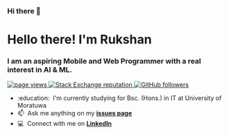 ### Hi there 👋

<!--
**RukshanJS/RukshanJS** is a ✨ _special_ ✨ repository because its `README.md` (this file) appears on your GitHub profile.

Here are some ideas to get you started:

- 🔭 I’m currently working on ...
- 🌱 I’m currently learning ...
- 👯 I’m looking to collaborate on ...
- 🤔 I’m looking for help with ...
- 💬 Ask me about ...
- 📫 How to reach me: ...
- 😄 Pronouns: ...
- ⚡ Fun fact: ...
-->
<h1 align="left" id="rukshanjs-title">Hello there! I'm Rukshan</h1>
<h3 align="left">I am an aspiring Mobile and Web Programmer with a real interest in AI & ML.</h3>

<p align="left">
  <a href="https://github.com/RukshanJS/RukshanJS">
    <img src="https://komarev.com/ghpvc/?username=macropower" alt="page views" />
  </a>
 
  <a href="https://stackoverflow.com/users/8995555/">
    <img alt="Stack Exchange reputation" src="https://img.shields.io/stackexchange/stackoverflow/r/4868262?color=orange&label=reputation&logo=stackoverflow">
  </a>
  <a href="https://github.com/RukshanJS?tab=followers">
    <img alt="GitHub followers" src="https://img.shields.io/github/followers/MacroPower?color=green&logo=github">
  </a>
</p>

- :education: &nbsp;I'm currently studying for Bsc. (Hons.) in IT at University of Moratuwa
- :mailbox: &nbsp;Ask me anything on my **[issues page]**
- :computer: &nbsp;Connect with me on **[LinkedIn]**

<br>



[issues page]: https://github.com/RukshanJS/RukshanJS/issues "RukshanJS/issues"
[linkedin]: https://www.linkedin.com/in/rukshanjs/ "Rukshan J. Senanayaka LinkedIn"

